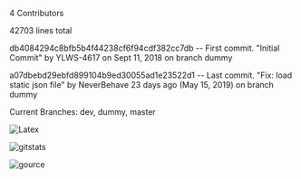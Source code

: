 4 Contributors

42703 lines total

db4084294c8bfb5b4f44238cf6f94cdf382cc7db -- First commit.
  "Initial Commit" by YLWS-4617 on Sept 11, 2018 on branch dummy

a07dbebd29ebfd899104b9ed30055ad1e23522d1 -- Last commit.
  "Fix: load static json file" by NeverBehave 23 days ago (May 15, 2019) on branch dummy
  
Current Branches:
  dev, dummy, master
  
  
  
![Latex](https://github.com/Riantix/Lab03/blob/master/Latex.png)  
  
  
![gitstats](https://github.com/Riantix/Lab03/blob/master/gitStats.png)


![gource](https://github.com/Riantix/Lab03/blob/master/OrganizerGource.png)
